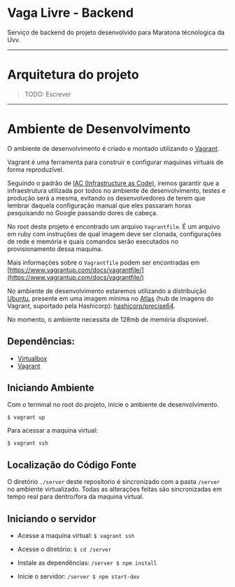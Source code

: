 # Vaga Livre - Backend

Serviço de backend do projeto desenvolvido para Maratona técnologica da Uvv.

---

# Arquitetura do projeto

> TODO: Escrever

---

# Ambiente de Desenvolvimento

O ambiente de desenvolvimento é criado e montado utilizando o [Vagrant](https://vagrantup.com).

Vagrant é uma ferramenta para construir e configurar maquinas virtuais de forma reproduzível.

Seguindo o padrão de [IAC (Infrastructure as Code)](https://www.thoughtworks.com/insights/blog/infrastructure-code-reason-smile), iremos garantir que a infraestrutura utilizada por todos no ambiente de desenvolvimento, testes e produção será a mesma, evitando os desenvolvedores de terem que lembrar daquela configuração manual que eles passaram horas pesquisando no Google passando dores de cabeça.

No root deste projeto é encontrado um arquivo `Vagrantfile`. É um arquivo em ruby com instruções de qual imagem deve ser clonada, configurações de rede e memória e quais comandos serão executados no provisionamento dessa maquina.

Mais informações sobre o `Vagrantfile` podem ser encontradas em [https://www.vagrantup.com/docs/vagrantfile/](https://www.vagrantup.com/docs/vagrantfile/)

No ambiente de desenvolvimento estaremos utilizando a distribuição [Ubuntu](http://www.ubuntu.com/), presente em uma imagem mínima no [Atlas](https://atlas.hashicorp.com/) (hub de imagens do Vagrant, suportado pela Hashicorp): [hashicorp/precise64](https://atlas.hashicorp.com/hashicorp/boxes/precise64).

No momento, o ambiente necessita de 128mb de memória disponível.

## Dependências:

 - [Virtualbox](https://www.virtualbox.org/wiki/Downloads)
 - [Vagrant](https://vagrantup.com)

## Iniciando Ambiente

Com o terminal no root do projeto, inicie o ambiente de desenvolvimento.

`$ vagrant up`

Para acessar a maquina virtual:

`$ vagrant ssh`

## Localização do Código Fonte

O diretório `./server` deste reposítorio é sincronizado com a pasta `/server` no ambiente virtualizado. Todas as alterações feitas são sincronizadas em tempo real para dentro/fora da maquina virtual.

## Iniciando o servidor

- Acesse a maquina virtual:
`$ vagrant ssh`

- Acesse o diretório:
`$ cd /server`

- Instale as dependências:
`/server $ npm install`

- Inicie o servidor:
`/server $ npm start-dev`
